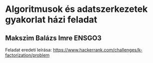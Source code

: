 # Algoritmusok és adatszerkezetek gyakorlat házi feladat
## Makszim Balázs Imre ENSGO3

Feladat eredeti leírása:
https://www.hackerrank.com/challenges/k-factorization/problem
